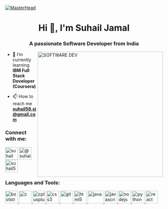 [![MasterHead](https://user-images.githubusercontent.com/95478989/198955082-6e78ebb5-e1e4-49f9-8d32-6e5af3984dcd.gif)](https://SuhailJamal.io)
<h1 align="center">Hi 👋, I'm Suhail Jamal</h1>
<h3 align="center">A passionate Software Developer from India</h3>
<img src = "https://img.etimg.com/thumb/width-1200,height-900,imgsize-638053,resizemode-75,msid-84146083/prime/technology-and-startups/booting-up-developer-economy-how-tech-startups-are-helping-coders-build-and-test-software-faster.jpg" alt = "SOFTWARE DEV" width= "400" align = "right">

- 🌱 I’m currently learning **IBM Full Stack Developer (Coursera)**

- 📫 How to reach me **suhail58.sj@gmail.com**

<h3 align="left">Connect with me:</h3>
<p align="left">
    <a href="https://linkedin.com/in/suhail jamal" target="blank"><img align="center"
            src="https://play-lh.googleusercontent.com/kMofEFLjobZy_bCuaiDogzBcUT-dz3BBbOrIEjJ-hqOabjK8ieuevGe6wlTD15QzOqw"
            alt="suhail jamal" height="40" width="40" /></a>
    <a href="https://www.hackerrank.com/@suhail58_sj" target="blank"><img align="center"
            src="https://upload.wikimedia.org/wikipedia/commons/thumb/4/40/HackerRank_Icon-1000px.png/800px-HackerRank_Icon-1000px.png"
            alt="@suhail58_sj" height="40" width="40" /></a>
    <a href="https://www.leetcode.com/suhail58_sj" target="blank"><img align="center"
            src="https://leetcode.com/static/images/LeetCode_Sharing.png"
            alt="suhail58_sj" height="40" width="40" /></a>
</p>

<h3 align="left">Languages and Tools:</h3>
<p align="left"> <a href="https://getbootstrap.com" target="_blank" rel="noreferrer"> <img
            src="https://upload.wikimedia.org/wikipedia/commons/thumb/b/b2/Bootstrap_logo.svg/800px-Bootstrap_logo.svg.png"
            alt="bootstrap" width="40" height="40" /> </a> <a href="https://www.cprogramming.com/" target="_blank"
        rel="noreferrer"> <img src="https://upload.wikimedia.org/wikipedia/commons/thumb/1/18/C_Programming_Language.svg/1200px-C_Programming_Language.svg.png"
            alt="c" width="40" height="40" /> </a> <a href="https://www.w3schools.com/cpp/" target="_blank"
        rel="noreferrer"> <img
            src="https://upload.wikimedia.org/wikipedia/commons/thumb/1/18/ISO_C%2B%2B_Logo.svg/1200px-ISO_C%2B%2B_Logo.svg.png"
            alt="cplusplus" width="40" height="40" /> </a> <a href="https://www.w3schools.com/css/" target="_blank"
        rel="noreferrer"> <img
            src="https://upload.wikimedia.org/wikipedia/commons/thumb/d/d5/CSS3_logo_and_wordmark.svg/1200px-CSS3_logo_and_wordmark.svg.png"
            alt="css3" width="40" height="40" /> </a> <a href="https://git-scm.com/" target="_blank" rel="noreferrer">
        <img src="https://www.vectorlogo.zone/logos/git-scm/git-scm-icon.svg" alt="git" width="40" height="40" /> </a>
    <a href="https://www.w3.org/html/" target="_blank" rel="noreferrer"> <img
            src="https://play-lh.googleusercontent.com/RslBy1o2NEBYUdRjQtUqLbN-ZM2hpks1mHPMiHMrpAuLqxeBPcFSAjo65nQHbTA53YYn"
            alt="html5" width="40" height="40" /> </a> <a href="https://www.java.com" target="_blank" rel="noreferrer">
        <img src="https://logos-world.net/wp-content/uploads/2022/07/Java-Logo.jpg" alt="java"
            width="50" height="40" /> </a> <a href="https://developer.mozilla.org/en-US/docs/Web/JavaScript"
        target="_blank" rel="noreferrer"> <img
            src="https://upload.wikimedia.org/wikipedia/commons/thumb/9/99/Unofficial_JavaScript_logo_2.svg/480px-Unofficial_JavaScript_logo_2.svg.png"
            alt="javascript" width="40" height="40" /> </a> <a href="https://nodejs.org" target="_blank"
        rel="noreferrer"> <img
            src="https://pluralsight2.imgix.net/paths/images/nodejs-45adbe594d.png"
            alt="nodejs" width="40" height="40" /> </a> <a href="https://www.python.org" target="_blank"
        rel="noreferrer"> <img
            src="https://upload.wikimedia.org/wikipedia/commons/thumb/c/c3/Python-logo-notext.svg/1200px-Python-logo-notext.svg.png"
            alt="python" width="40" height="40" /> </a> <a href="https://reactjs.org/" target="_blank" rel="noreferrer">
        <img src="https://upload.wikimedia.org/wikipedia/commons/thumb/a/a7/React-icon.svg/2300px-React-icon.svg.png"
            alt="react" width="40" height="40" /> </a> </p>
